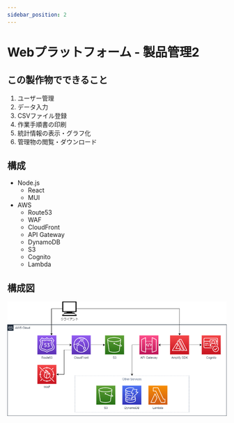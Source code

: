 ```yaml
---
sidebar_position: 2
---
```


# Webプラットフォーム - 製品管理2

## この製作物でできること

1. ユーザー管理
2. データ入力
3. CSVファイル登録
4. 作業手順書の印刷
5. 統計情報の表示・グラフ化
6. 管理物の閲覧・ダウンロード

## 構成

- Node.js
  - React
  - MUI
- AWS
  - Route53
  - WAF
  - CloudFront
  - API Gateway
  - DynamoDB
  - S3
  - Cognito
  - Lambda

## 構成図

![AWS](imgs/aws_web_hosting.png)
